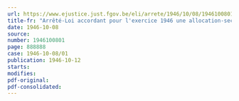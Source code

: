 ```yaml
---
url: https://www.ejustice.just.fgov.be/eli/arrete/1946/10/08/1946100801/justel
title-fr: "Arrêté-Loi accordant pour l'exercice 1946 une allocation-secours aux grands invalides de la guerre de 1940, ainsi qu'aux grands invalides du temps de paix et à leurs ayants droit"
date: 1946-10-08
source:
number: 1946100801
page: 888888
case: 1946-10-08/01
publication: 1946-10-12
starts:
modifies:
pdf-original:
pdf-consolidated:
---
```



